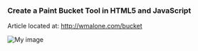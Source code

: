 ### Create a Paint Bucket Tool in HTML5 and JavaScript

Article located at: http://wmalone.com/bucket

![My image](http://www.williammalone.com/articles/html5-canvas-javascript-paint-bucket-tool/images/canvas-image.png)